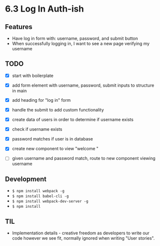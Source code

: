 # 6.3 Log In Auth-ish


## Features
- Have log in form with: username, password, and submit button
- When successfully logging in, I want to see a new page verifying my username


## TODO
- [x] start with boilerplate
- [x] add form element with username, password, submit inputs to structure in main
- [x] add heading for "log in" form
- [x] handle the submit to add custom functionality
- [x] create data of users in order to determine if username exists
- [x] check if username exists
- [x] password matches if user is in database
- [x] create new component to view "welcome <username>"
- [ ] given username and password match, route to new component viewing username


## Development
  - `$ npm install webpack -g`
  - `$ npm install babel-cli -g`
  - `$ npm install webpack-dev-server -g`
  - `$ npm install`

## TIL
- Implementation details - creative freedom as developers to write our code
however we see fit, normally ignored when writing "User stories".
